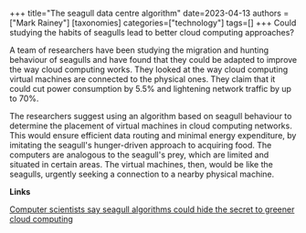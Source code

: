 +++
title="The seagull data centre algorithm"
date=2023-04-13
authors = ["Mark Rainey"]
[taxonomies]
categories=["technology"]
tags=[]
+++
Could studying the habits of seagulls lead to better cloud computing approaches?

<!-- more -->

A team of researchers have been studying the migration and hunting behaviour of seagulls and have found that they could be adapted to improve the way cloud computing works. They looked at the way cloud computing virtual machines are connected to the physical ones. They claim that it could cut power consumption by 5.5% and lightening network traffic by up to 70%.

The researchers suggest using an algorithm based on seagull behaviour to determine the placement of virtual machines in cloud computing networks. This would ensure efficient data routing and minimal energy expenditure, by imitating the seagull's hunger-driven approach to acquiring food. The computers are analogous to the seagull's prey, which are limited and situated in certain areas. The virtual machines, then, would be like the seagulls, urgently seeking a connection to a nearby physical machine.

__Links__

[Computer scientists say seagull algorithms could hide the secret to greener cloud computing](https://www.fastcompany.com/90875493/biomimicry-algorithms-cloud-computing-seagull-behavior)

